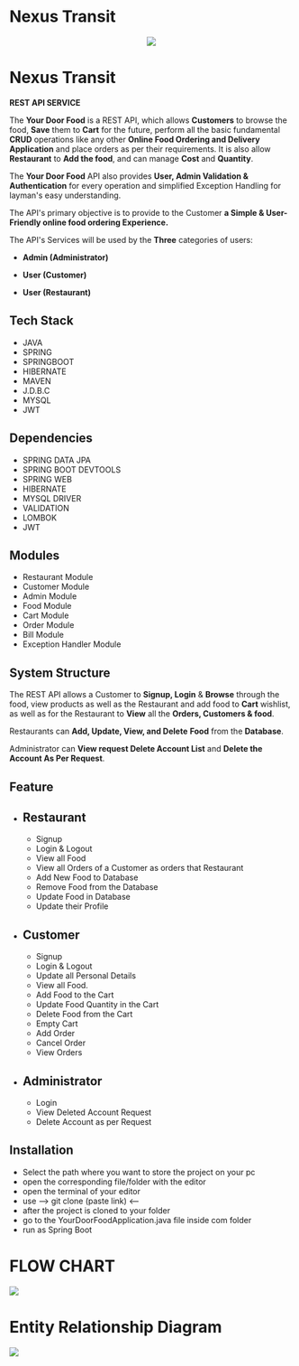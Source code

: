 # Nexus Transit

<p align="center">
    <img src="Images/logoYourDoorFood.png" />
<!--     <img src="https://user-images.githubusercontent.com/107456964/220406389-20f8b8d8-ac28-4c2a-b5ed-95f6e1d9afa0.jpg"> -->
</p>  

# Nexus Transit

 **REST API SERVICE**

The **Your Door Food** is a REST API, which allows **Customers** to browse the food, **Save** them to **Cart** for the future, perform all the basic fundamental **CRUD** operations like any other **Online Food Ordering and Delivery Application** and place orders as per their requirements. It is also allow **Restaurant** to **Add the food**, and can manage **Cost** and **Quantity**.

The **Your Door Food** API also provides **User, Admin Validation & Authentication** for every operation and simplified Exception Handling for layman's easy understanding. 

The API's primary objective is to provide to the Customer  **a Simple & User-Friendly online food ordering Experience.**

The API's Services  will be used by the **Three** categories of users:

- **Admin (Administrator)**

- **User (Customer)** 

- **User (Restaurant)** 
## Tech Stack

- JAVA
- SPRING
- SPRINGBOOT
- HIBERNATE
- MAVEN
- J.D.B.C
- MYSQL
- JWT
<!-- - SWAGGER UI -->

## Dependencies

- SPRING DATA JPA
- SPRING BOOT DEVTOOLS
- SPRING WEB
- HIBERNATE
- MYSQL DRIVER
- VALIDATION
- LOMBOK
- JWT
<!-- - SWAGGER UI -->

## Modules

- Restaurant Module
- Customer Module
- Admin Module
- Food Module
- Cart Module 
- Order Module
- Bill Module
- Exception Handler Module


## System Structure

The REST API allows a Customer to **Signup, Login** & **Browse** through the food, view products as well as the Restaurant and add food to **Cart** wishlist, as well as for the Restaurant to **View** all the **Orders, Customers & food**.

Restaurants can **Add, Update, View, and Delete** **Food**  from the **Database**.

Administrator can **View request Delete Account List** and **Delete the Account As Per Request**.

<!-- ## About
This project is a team project of 4 members, This is an online ordering and delivery Rest API. We built this Rest API project Within 5 days and this is our project during **the Masai curriculum (Construct Week)** [Demo Video](https://drive.google.com/file/d/1URK-TPSboVi9UFAYG8AROuHEMNi-4vzr/view).-->

## Feature
- Restaurant
    - 
    - Signup
    - Login & Logout
    - View all Food
    - View all Orders of a Customer as orders that Restaurant
    - Add New Food to Database
    - Remove Food from the Database
    - Update Food in Database 
    - Update their Profile

- Customer
    -
    - Signup 
    - Login & Logout
    - Update all Personal Details 
    - View all Food.
    - Add Food to the Cart
    - Update Food Quantity in the Cart 
    - Delete Food from the Cart
    - Empty Cart
    - Add Order
    - Cancel Order
    - View Orders

- Administrator
    -
    - Login
    - View Deleted Account Request
    - Delete Account as per Request

## Installation

<!--- copy this https://github.com/sunnylalwani41/Your_Door_Food_REST_API.git -->
- Select the path where you want to store the project on your pc
- open the corresponding file/folder with the editor
- open the terminal of your editor
- use  --> git clone (paste link) <-- 
- after the project is cloned to your folder
- go to the YourDoorFoodApplication.java file inside com folder
- run as Spring Boot

# FLOW CHART

<img src="Images/Flow_Chart.jpg" />
<!-- ![FlowChartYourDoorFood](https://user-images.githubusercontent.com/107456964/220468355-2e96143c-3811-433b-ae7a-a7f97d00fa53.jpg) -->

# Entity Relationship Diagram

<img src="Images/Your Door Food Entity Relationship Diagram.jpg" />
